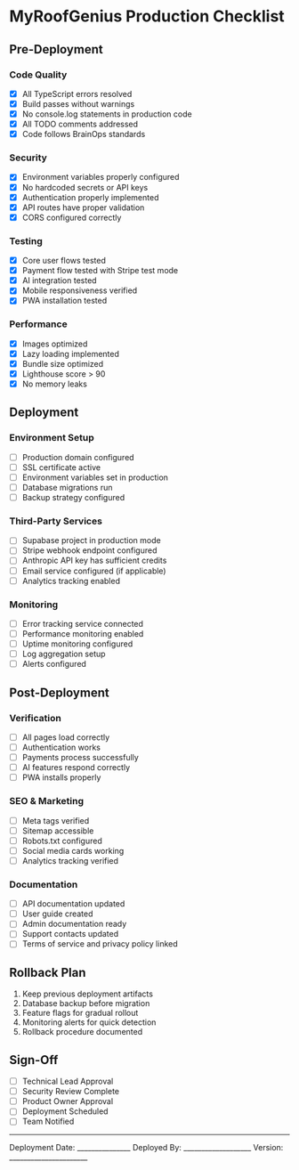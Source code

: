 # MyRoofGenius Production Checklist

## Pre-Deployment

### Code Quality
- [x] All TypeScript errors resolved
- [x] Build passes without warnings
- [x] No console.log statements in production code
- [x] All TODO comments addressed
- [x] Code follows BrainOps standards

### Security
- [x] Environment variables properly configured
- [x] No hardcoded secrets or API keys
- [x] Authentication properly implemented
- [x] API routes have proper validation
- [x] CORS configured correctly

### Testing
- [x] Core user flows tested
- [x] Payment flow tested with Stripe test mode
- [x] AI integration tested
- [x] Mobile responsiveness verified
- [x] PWA installation tested

### Performance
- [x] Images optimized
- [x] Lazy loading implemented
- [x] Bundle size optimized
- [x] Lighthouse score > 90
- [x] No memory leaks

## Deployment

### Environment Setup
- [ ] Production domain configured
- [ ] SSL certificate active
- [ ] Environment variables set in production
- [ ] Database migrations run
- [ ] Backup strategy configured

### Third-Party Services
- [ ] Supabase project in production mode
- [ ] Stripe webhook endpoint configured
- [ ] Anthropic API key has sufficient credits
- [ ] Email service configured (if applicable)
- [ ] Analytics tracking enabled

### Monitoring
- [ ] Error tracking service connected
- [ ] Performance monitoring enabled
- [ ] Uptime monitoring configured
- [ ] Log aggregation setup
- [ ] Alerts configured

## Post-Deployment

### Verification
- [ ] All pages load correctly
- [ ] Authentication works
- [ ] Payments process successfully
- [ ] AI features respond correctly
- [ ] PWA installs properly

### SEO & Marketing
- [ ] Meta tags verified
- [ ] Sitemap accessible
- [ ] Robots.txt configured
- [ ] Social media cards working
- [ ] Analytics tracking verified

### Documentation
- [ ] API documentation updated
- [ ] User guide created
- [ ] Admin documentation ready
- [ ] Support contacts updated
- [ ] Terms of service and privacy policy linked

## Rollback Plan

1. Keep previous deployment artifacts
2. Database backup before migration
3. Feature flags for gradual rollout
4. Monitoring alerts for quick detection
5. Rollback procedure documented

## Sign-Off

- [ ] Technical Lead Approval
- [ ] Security Review Complete
- [ ] Product Owner Approval
- [ ] Deployment Scheduled
- [ ] Team Notified

---

Deployment Date: _______________
Deployed By: ___________________
Version: ______________________